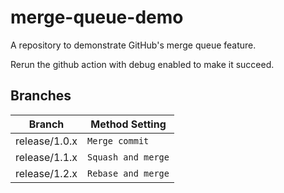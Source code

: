 # merge-queue-demo
A repository to demonstrate GitHub's merge queue feature.

Rerun the github action with debug enabled to make it succeed.

## Branches

|Branch|Method Setting|
|---|---|
|release/1.0.x|`Merge commit`|
|release/1.1.x|`Squash and merge`|
|release/1.2.x|`Rebase and merge`|

